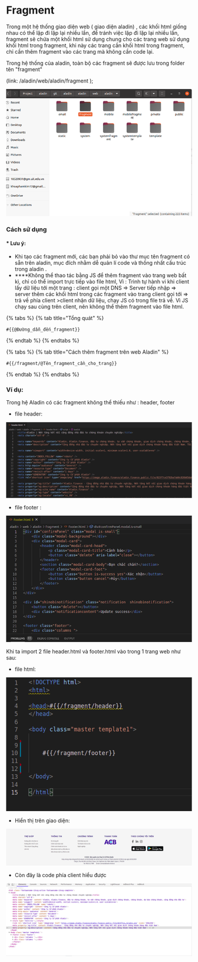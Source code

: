 # Fragment

Trong một hệ thống giao diện web \( giao diện aladin\) , các khối html  giống  nhau có thể  lặp đi lặp lại nhiều lần, để tránh việc lặp đi lặp lại nhiều lần, fragment sẽ chứa một khối html sử dụng chung cho các  trang web sử dụng khối html trong fragment, khi này các trang cần khối html trong fragment, chỉ cần thêm fragment vào các trang mà không cần code lại. 

Trong hệ thống của aladin, toàn bộ các  fragment sẽ được lưu trong folder tên  "fragment"

\(link: /aladin/web/aladin/fragment \);

![](../.gitbook/assets/screenshot-from-2021-04-26-21-11-03.png)

### Cách sử dụng

#### \* Lưu ý: 

* Khi tạo các fragment mới, các bạn phải bỏ vào thư mục tên fragment có sẵn trên aladin, mục đích nhằm dễ quản lí code và thống nhất cấu trúc  trong aladin .
*  ****Không thể thao tác bằng JS để thêm fragment vào trang web bất kì,  chỉ có thể import trực tiếp vào file html, Vì : Trình tự hành vi khi client lấy dữ liệu tới một trang : client gọi một DNS =&gt; Server  tiếp nhập  =&gt; server  thêm các khối html trong các fragment vào trang client gọi tới =&gt; trả về phía client &gt;client nhận dữ liệu, chạy JS có trong file trả về. Vì JS chạy sau cùng trên client, nên không thể thêm fragment vào file html.

{% tabs %}
{% tab title="Tổng quát" %}
```text
#{{@Đường_dẫn_đến_fragment}}
```
{% endtab %}
{% endtabs %}

{% tabs %}
{% tab title="Cách thêm fragment trên web  Aladin" %}
```text
#{{/fragment/@Tên_fragment_cần_cho_trang}}
```
{% endtab %}
{% endtabs %}

###  Ví dụ: 

Trong hệ Aladin có các fragment không thể thiếu như : header, footer

* file  header: 

![](../.gitbook/assets/screenshot-from-2021-04-26-21-42-01.png)

* file footer  :

![](../.gitbook/assets/screenshot-from-2021-04-26-21-43-47.png)

Khi ta import 2 file header.html và footer.html vào trong 1 trang web như sau:

* file html:

![](../.gitbook/assets/screenshot-from-2021-04-26-21-47-00.png)

* Hiển  thị trên giao diện:

![](../.gitbook/assets/screenshot-from-2021-04-26-21-52-03.png)

* Còn đây là code phía client hiểu được

![](../.gitbook/assets/screenshot-from-2021-04-26-21-55-25.png)

 



